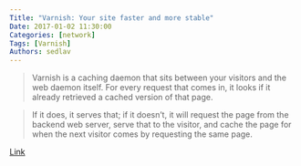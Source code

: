 ```yaml
---
Title: "Varnish: Your site faster and more stable"
Date: 2017-01-02 11:30:00
Categories: [network]
Tags: [Varnish]
Authors: sedlav
---
```


> Varnish is a caching daemon that sits between your visitors and the web daemon itself. For every request that comes in, it looks if it already retrieved a cached version of that page.

> If it does, it serves that; if it doesn’t, it will request the page from the backend web server, serve that to the visitor, and cache the page for when the next visitor comes by requesting the same page.

[Link](https://fedoramagazine.org/varnish-site-faster-stable/)
